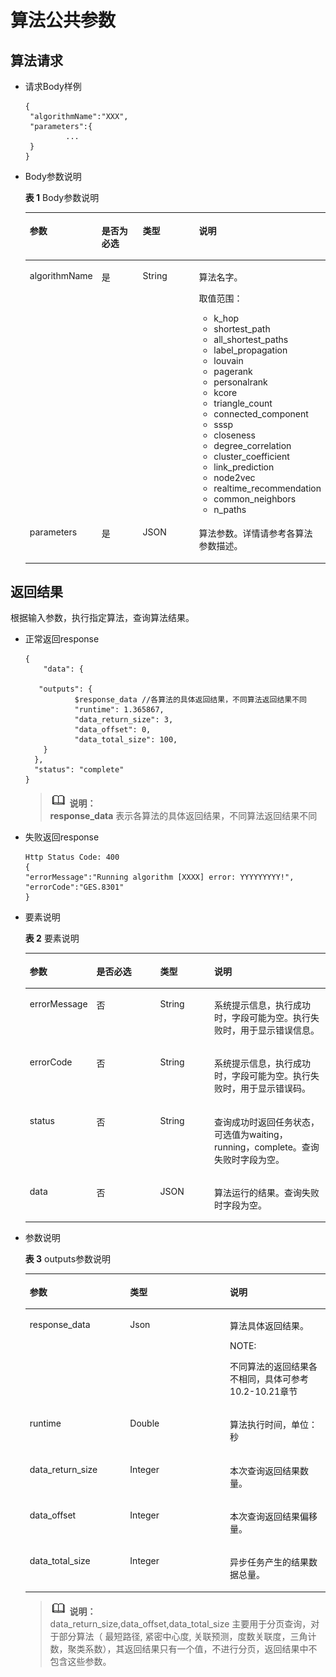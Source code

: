 # 算法公共参数<a name="ges_03_0076"></a>

## 算法请求<a name="section48190415192136"></a>

-   请求Body样例

    ```
    {
     "algorithmName":"XXX",
     "parameters":{
             ...
     }
    }
    ```

-   Body参数说明

    **表 1**  Body参数说明

    <a name="table942600319267"></a>
    <table><thead align="left"><tr id="row957897119267"><th class="cellrowborder" valign="top" width="22%" id="mcps1.2.5.1.1"><p id="p3799923192616"><a name="p3799923192616"></a><a name="p3799923192616"></a>参数</p>
    </th>
    <th class="cellrowborder" valign="top" width="20%" id="mcps1.2.5.1.2"><p id="p39358360192616"><a name="p39358360192616"></a><a name="p39358360192616"></a>是否为必选</p>
    </th>
    <th class="cellrowborder" valign="top" width="24.87%" id="mcps1.2.5.1.3"><p id="p33910577192616"><a name="p33910577192616"></a><a name="p33910577192616"></a>类型</p>
    </th>
    <th class="cellrowborder" valign="top" width="33.129999999999995%" id="mcps1.2.5.1.4"><p id="p62402215192616"><a name="p62402215192616"></a><a name="p62402215192616"></a>说明</p>
    </th>
    </tr>
    </thead>
    <tbody><tr id="row1858604919267"><td class="cellrowborder" valign="top" width="22%" headers="mcps1.2.5.1.1 "><p id="p56863047192616"><a name="p56863047192616"></a><a name="p56863047192616"></a>algorithmName</p>
    </td>
    <td class="cellrowborder" valign="top" width="20%" headers="mcps1.2.5.1.2 "><p id="p42504131192616"><a name="p42504131192616"></a><a name="p42504131192616"></a>是</p>
    </td>
    <td class="cellrowborder" valign="top" width="24.87%" headers="mcps1.2.5.1.3 "><p id="p20282554192616"><a name="p20282554192616"></a><a name="p20282554192616"></a>String</p>
    </td>
    <td class="cellrowborder" valign="top" width="33.129999999999995%" headers="mcps1.2.5.1.4 "><p id="p32274198192616"><a name="p32274198192616"></a><a name="p32274198192616"></a>算法名字。</p>
    <p id="p22032334192616"><a name="p22032334192616"></a><a name="p22032334192616"></a>取值范围：</p>
    <a name="ul64073279192616"></a><a name="ul64073279192616"></a><ul id="ul64073279192616"><li>k_hop</li><li>shortest_path</li><li>all_shortest_paths</li><li>label_propagation</li><li>louvain</li><li>pagerank</li><li>personalrank</li><li>kcore</li><li>triangle_count</li><li>connected_component</li><li>sssp</li><li>closeness</li><li>degree_correlation</li><li>cluster_coefficient</li><li>link_prediction</li><li>node2vec</li><li>realtime_recommendation</li><li>common_neighbors</li><li>n_paths</li></ul>
    </td>
    </tr>
    <tr id="row3116503819267"><td class="cellrowborder" valign="top" width="22%" headers="mcps1.2.5.1.1 "><p id="p55395431192616"><a name="p55395431192616"></a><a name="p55395431192616"></a>parameters</p>
    </td>
    <td class="cellrowborder" valign="top" width="20%" headers="mcps1.2.5.1.2 "><p id="p57844950192616"><a name="p57844950192616"></a><a name="p57844950192616"></a>是</p>
    </td>
    <td class="cellrowborder" valign="top" width="24.87%" headers="mcps1.2.5.1.3 "><p id="p54929369192616"><a name="p54929369192616"></a><a name="p54929369192616"></a>JSON</p>
    </td>
    <td class="cellrowborder" valign="top" width="33.129999999999995%" headers="mcps1.2.5.1.4 "><p id="p20093913192616"><a name="p20093913192616"></a><a name="p20093913192616"></a>算法参数。详情请参考各算法参数描述。</p>
    </td>
    </tr>
    </tbody>
    </table>


## 返回结果<a name="section185601546105013"></a>

根据输入参数，执行指定算法，查询算法结果。

-   正常返回response

    ```
    {
        "data": {
    
       "outputs": {
               $response_data //各算法的具体返回结果，不同算法返回结果不同
               "runtime": 1.365867,
               "data_return_size": 3,
               "data_offset": 0,
               "data_total_size": 100,
        }
      },
      "status": "complete"
    }
    ```

    >![](public_sys-resources/icon-note.gif) **说明：**   
    >**response\_data**  表示各算法的具体返回结果，不同算法返回结果不同  

-   失败返回response

    ```
    Http Status Code: 400
    {
    "errorMessage":"Running algorithm [XXXX] error: YYYYYYYYY!",
    "errorCode":"GES.8301"
    }
    ```

-   要素说明

    **表 2**  要素说明

    <a name="table45721954511"></a>
    <table><thead align="left"><tr id="row1458715416110"><th class="cellrowborder" valign="top" width="22.18%" id="mcps1.2.5.1.1"><p id="p65873547111"><a name="p65873547111"></a><a name="p65873547111"></a>参数</p>
    </th>
    <th class="cellrowborder" valign="top" width="21.240000000000002%" id="mcps1.2.5.1.2"><p id="p195878541418"><a name="p195878541418"></a><a name="p195878541418"></a>是否必选</p>
    </th>
    <th class="cellrowborder" valign="top" width="18.05%" id="mcps1.2.5.1.3"><p id="p16037548111"><a name="p16037548111"></a><a name="p16037548111"></a>类型</p>
    </th>
    <th class="cellrowborder" valign="top" width="38.53%" id="mcps1.2.5.1.4"><p id="p36033541613"><a name="p36033541613"></a><a name="p36033541613"></a>说明</p>
    </th>
    </tr>
    </thead>
    <tbody><tr id="row2060312543116"><td class="cellrowborder" valign="top" width="22.18%" headers="mcps1.2.5.1.1 "><p id="p1660312541814"><a name="p1660312541814"></a><a name="p1660312541814"></a>errorMessage</p>
    </td>
    <td class="cellrowborder" valign="top" width="21.240000000000002%" headers="mcps1.2.5.1.2 "><p id="p86034546114"><a name="p86034546114"></a><a name="p86034546114"></a>否</p>
    </td>
    <td class="cellrowborder" valign="top" width="18.05%" headers="mcps1.2.5.1.3 "><p id="p186031254819"><a name="p186031254819"></a><a name="p186031254819"></a>String</p>
    </td>
    <td class="cellrowborder" valign="top" width="38.53%" headers="mcps1.2.5.1.4 "><p id="p7618354211"><a name="p7618354211"></a><a name="p7618354211"></a>系统提示信息，执行成功时，字段可能为空。执行失败时，用于显示错误信息。</p>
    </td>
    </tr>
    <tr id="row12618165416112"><td class="cellrowborder" valign="top" width="22.18%" headers="mcps1.2.5.1.1 "><p id="p6618145412114"><a name="p6618145412114"></a><a name="p6618145412114"></a>errorCode</p>
    </td>
    <td class="cellrowborder" valign="top" width="21.240000000000002%" headers="mcps1.2.5.1.2 "><p id="p1061816541110"><a name="p1061816541110"></a><a name="p1061816541110"></a>否</p>
    </td>
    <td class="cellrowborder" valign="top" width="18.05%" headers="mcps1.2.5.1.3 "><p id="p961855414116"><a name="p961855414116"></a><a name="p961855414116"></a>String</p>
    </td>
    <td class="cellrowborder" valign="top" width="38.53%" headers="mcps1.2.5.1.4 "><p id="p36182054913"><a name="p36182054913"></a><a name="p36182054913"></a>系统提示信息，执行成功时，字段可能为空。执行失败时，用于显示错误码。</p>
    </td>
    </tr>
    <tr id="row56181554117"><td class="cellrowborder" valign="top" width="22.18%" headers="mcps1.2.5.1.1 "><p id="p263415541117"><a name="p263415541117"></a><a name="p263415541117"></a>status</p>
    </td>
    <td class="cellrowborder" valign="top" width="21.240000000000002%" headers="mcps1.2.5.1.2 "><p id="p1563416547119"><a name="p1563416547119"></a><a name="p1563416547119"></a>否</p>
    </td>
    <td class="cellrowborder" valign="top" width="18.05%" headers="mcps1.2.5.1.3 "><p id="p663419541910"><a name="p663419541910"></a><a name="p663419541910"></a>String</p>
    </td>
    <td class="cellrowborder" valign="top" width="38.53%" headers="mcps1.2.5.1.4 "><p id="p663416549111"><a name="p663416549111"></a><a name="p663416549111"></a>查询成功时返回任务状态，可选值为waiting，running，complete。查询失败时字段为空。</p>
    </td>
    </tr>
    <tr id="row1963405420118"><td class="cellrowborder" valign="top" width="22.18%" headers="mcps1.2.5.1.1 "><p id="p196341554418"><a name="p196341554418"></a><a name="p196341554418"></a>data</p>
    </td>
    <td class="cellrowborder" valign="top" width="21.240000000000002%" headers="mcps1.2.5.1.2 "><p id="p19634175416114"><a name="p19634175416114"></a><a name="p19634175416114"></a>否</p>
    </td>
    <td class="cellrowborder" valign="top" width="18.05%" headers="mcps1.2.5.1.3 "><p id="p1965012542112"><a name="p1965012542112"></a><a name="p1965012542112"></a>JSON</p>
    </td>
    <td class="cellrowborder" valign="top" width="38.53%" headers="mcps1.2.5.1.4 "><p id="p13650654717"><a name="p13650654717"></a><a name="p13650654717"></a>算法运行的结果。查询失败时字段为空。</p>
    </td>
    </tr>
    </tbody>
    </table>

-   参数说明

    **表 3**  outputs参数说明

    <a name="table169486495410"></a>
    <table><thead align="left"><tr id="row496313491642"><th class="cellrowborder" valign="top" width="33.43334333433343%" id="mcps1.2.4.1.1"><p id="p7963114914412"><a name="p7963114914412"></a><a name="p7963114914412"></a>参数</p>
    </th>
    <th class="cellrowborder" valign="top" width="33.273327332733274%" id="mcps1.2.4.1.2"><p id="p696311491542"><a name="p696311491542"></a><a name="p696311491542"></a>类型</p>
    </th>
    <th class="cellrowborder" valign="top" width="33.29332933293329%" id="mcps1.2.4.1.3"><p id="p159792491847"><a name="p159792491847"></a><a name="p159792491847"></a>说明</p>
    </th>
    </tr>
    </thead>
    <tbody><tr id="row29941492412"><td class="cellrowborder" valign="top" width="33.43334333433343%" headers="mcps1.2.4.1.1 "><p id="p1610145015420"><a name="p1610145015420"></a><a name="p1610145015420"></a>response_data</p>
    </td>
    <td class="cellrowborder" valign="top" width="33.273327332733274%" headers="mcps1.2.4.1.2 "><p id="p191005016413"><a name="p191005016413"></a><a name="p191005016413"></a>Json</p>
    </td>
    <td class="cellrowborder" valign="top" width="33.29332933293329%" headers="mcps1.2.4.1.3 "><p id="p101016502044"><a name="p101016502044"></a><a name="p101016502044"></a>算法具体返回结果。</p>
    <div class="note" id="note8677322205017"><a name="note8677322205017"></a><a name="note8677322205017"></a><span class="notetitle"> NOTE: </span><div class="notebody"><p id="p1469352215505"><a name="p1469352215505"></a><a name="p1469352215505"></a>不同算法的返回结果各不相同，具体可参考10.2-10.21章节</p>
    </div></div>
    </td>
    </tr>
    <tr id="row20937723201011"><td class="cellrowborder" valign="top" width="33.43334333433343%" headers="mcps1.2.4.1.1 "><p id="p19937723161011"><a name="p19937723161011"></a><a name="p19937723161011"></a>runtime</p>
    </td>
    <td class="cellrowborder" valign="top" width="33.273327332733274%" headers="mcps1.2.4.1.2 "><p id="p2937162381012"><a name="p2937162381012"></a><a name="p2937162381012"></a>Double</p>
    </td>
    <td class="cellrowborder" valign="top" width="33.29332933293329%" headers="mcps1.2.4.1.3 "><p id="p18937122331015"><a name="p18937122331015"></a><a name="p18937122331015"></a>算法执行时间，单位：秒</p>
    </td>
    </tr>
    <tr id="row18101650448"><td class="cellrowborder" valign="top" width="33.43334333433343%" headers="mcps1.2.4.1.1 "><p id="p11010501444"><a name="p11010501444"></a><a name="p11010501444"></a>data_return_size</p>
    </td>
    <td class="cellrowborder" valign="top" width="33.273327332733274%" headers="mcps1.2.4.1.2 "><p id="p3271050845"><a name="p3271050845"></a><a name="p3271050845"></a>Integer</p>
    </td>
    <td class="cellrowborder" valign="top" width="33.29332933293329%" headers="mcps1.2.4.1.3 "><p id="p132715012418"><a name="p132715012418"></a><a name="p132715012418"></a>本次查询返回结果数量。</p>
    </td>
    </tr>
    <tr id="row527135013410"><td class="cellrowborder" valign="top" width="33.43334333433343%" headers="mcps1.2.4.1.1 "><p id="p102715020412"><a name="p102715020412"></a><a name="p102715020412"></a>data_offset</p>
    </td>
    <td class="cellrowborder" valign="top" width="33.273327332733274%" headers="mcps1.2.4.1.2 "><p id="p6271750948"><a name="p6271750948"></a><a name="p6271750948"></a>Integer</p>
    </td>
    <td class="cellrowborder" valign="top" width="33.29332933293329%" headers="mcps1.2.4.1.3 "><p id="p0420508419"><a name="p0420508419"></a><a name="p0420508419"></a>本次查询返回结果偏移量。</p>
    </td>
    </tr>
    <tr id="row14213501342"><td class="cellrowborder" valign="top" width="33.43334333433343%" headers="mcps1.2.4.1.1 "><p id="p1042750649"><a name="p1042750649"></a><a name="p1042750649"></a>data_total_size</p>
    </td>
    <td class="cellrowborder" valign="top" width="33.273327332733274%" headers="mcps1.2.4.1.2 "><p id="p0421650347"><a name="p0421650347"></a><a name="p0421650347"></a>Integer</p>
    </td>
    <td class="cellrowborder" valign="top" width="33.29332933293329%" headers="mcps1.2.4.1.3 "><p id="p104217509414"><a name="p104217509414"></a><a name="p104217509414"></a>异步任务产生的结果数据总量。</p>
    </td>
    </tr>
    </tbody>
    </table>

    >![](public_sys-resources/icon-note.gif) **说明：**   
    >data\_return\_size,data\_offset,data\_total\_size 主要用于分页查询，对于部分算法（ 最短路径, 紧密中心度, 关联预测，度数关联度，三角计数，聚类系数），其返回结果只有一个值，不进行分页，返回结果中不包含这些参数。  



